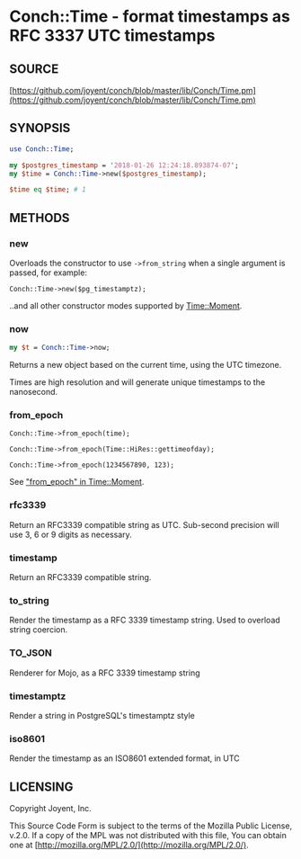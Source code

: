# Conch::Time - format timestamps as RFC 3337 UTC timestamps

## SOURCE

[https://github.com/joyent/conch/blob/master/lib/Conch/Time.pm](https://github.com/joyent/conch/blob/master/lib/Conch/Time.pm)

## SYNOPSIS

```perl
use Conch::Time;

my $postgres_timestamp = '2018-01-26 12:24:18.893874-07';
my $time = Conch::Time->new($postgres_timestamp);

$time eq $time; # 1
```

## METHODS

### new

Overloads the constructor to use `->from_string` when a single argument is passed, for example:

```
Conch::Time->new($pg_timestamptz);
```

..and all other constructor modes supported by [Time::Moment](https://metacpan.org/pod/Time%3A%3AMoment).

### now

```perl
my $t = Conch::Time->now;
```

Returns a new object based on the current time, using the UTC timezone.

Times are high resolution and will generate unique timestamps to the
nanosecond.

### from\_epoch

```
Conch::Time->from_epoch(time);

Conch::Time->from_epoch(Time::HiRes::gettimeofday);

Conch::Time->from_epoch(1234567890, 123);
```

See ["from\_epoch" in Time::Moment](https://metacpan.org/pod/Time%3A%3AMoment#from_epoch).

### rfc3339

Return an RFC3339 compatible string as UTC.
Sub-second precision will use 3, 6 or 9 digits as necessary.

### timestamp

Return an RFC3339 compatible string.

### to\_string

Render the timestamp as a RFC 3339 timestamp string. Used to
overload string coercion.

### TO\_JSON

Renderer for Mojo, as a RFC 3339 timestamp string

### timestamptz

Render a string in PostgreSQL's timestamptz style

### iso8601

Render the timestamp as an ISO8601 extended format, in UTC

## LICENSING

Copyright Joyent, Inc.

This Source Code Form is subject to the terms of the Mozilla Public License,
v.2.0. If a copy of the MPL was not distributed with this file, You can obtain
one at [http://mozilla.org/MPL/2.0/](http://mozilla.org/MPL/2.0/).
